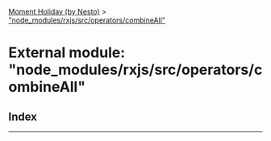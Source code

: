 [Moment Holiday (by Nesto)](../README.md) > ["node_modules/rxjs/src/operators/combineAll"](../modules/_node_modules_rxjs_src_operators_combineall_.md)

# External module: "node_modules/rxjs/src/operators/combineAll"

## Index

---

